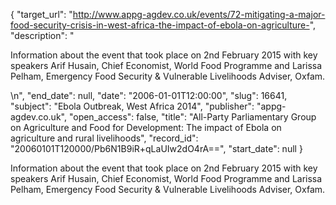 {
  "target_url": "http://www.appg-agdev.co.uk/events/72-mitigating-a-major-food-security-crisis-in-west-africa-the-impact-of-ebola-on-agriculture-", 
  "description": "<p>Information about the event that took place on 2nd February 2015 with key speakers Arif Husain, Chief Economist, World Food Programme and Larissa Pelham, Emergency Food Security &amp; Vulnerable Livelihoods Adviser, Oxfam.</p>\n", 
  "end_date": null, 
  "date": "2006-01-01T12:00:00", 
  "slug": 16641, 
  "subject": "Ebola Outbreak, West Africa 2014", 
  "publisher": "appg-agdev.co.uk", 
  "open_access": false, 
  "title": "All-Party Parliamentary Group on Agriculture and Food for Development: The impact of Ebola on agriculture and rural livelihoods", 
  "record_id": "20060101T120000/Pb6N1B9iR+qLaUIw2dO4rA==", 
  "start_date": null
}

<p>Information about the event that took place on 2nd February 2015 with key speakers Arif Husain, Chief Economist, World Food Programme and Larissa Pelham, Emergency Food Security &amp; Vulnerable Livelihoods Adviser, Oxfam.</p>
